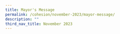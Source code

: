 ```yaml
---
title: Mayor's Message
permalink: /cohesion/november-2023/mayor-message/
description: ""
third_nav_title: November 2023
---
```


